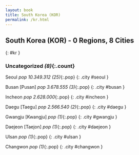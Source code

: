 ```yaml
---
layout: book
title: South Korea (KOR)
permalink: /kr.html
---
```


## South Korea (KOR) - 0 Regions, 8 Cities
{: #kr }





### Uncategorized _(8)_{:.count}


Seoul  _pop 10.349.312 (25)_{:.pop} {: .city #seoul } <br>

Busan [Pusan]  _pop 3.678.555 (3)_{:.pop} {: .city #busan } <br>

Incheon  _pop 2.628.000_{:.pop} {: .city #incheon } <br>

Daegu [Taegu]  _pop 2.566.540 (2)_{:.pop} {: .city #daegu } <br>

Gwangju [Kwangju]  _pop (1)_{:.pop} {: .city #gwangju } <br>

Daejeon [Taejon]  _pop (1)_{:.pop} {: .city #daejeon } <br>

Ulsan  _pop (1)_{:.pop} {: .city #ulsan } <br>

Changwon  _pop (1)_{:.pop} {: .city #changwon } <br>


 
